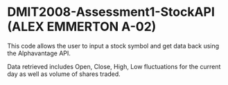 # DMIT2008-Assessment1-StockAPI (ALEX EMMERTON A-02)

This code allows the user to input a stock symbol and get data back using the Alphavantage API.

Data retrieved includes Open, Close, High, Low fluctuations for the current day as well as volume of shares traded.
